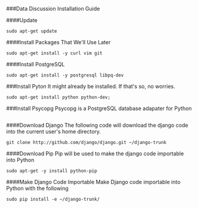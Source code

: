 ###Data Discussion Installation Guide

####Update
```
sudo apt-get update
```

####Install Packages That We'll Use Later
```
sudo apt-get install -y curl vim git
```

####Install PostgreSQL
```
sudo apt-get install -y postgresql libpq-dev
```

###Install Pyton
It might already be installed.  If that's so, no worries.
```
sudo apt-get install python python-dev;
```

###Install Psycopg
Psycopg is a PostgreSQL database adapater for Python
```

```


####Download Django
The following code will download the django code into the current user's home directory. 
```
git clone http://github.com/django/django.git ~/django-trunk
```

####Download Pip
Pip will be used to make the django code importable into Python
```
sudo apt-get -y install python-pip
```

####Make Django Code Importable
Make Django code importable into Python with the following
```
sudo pip install -e ~/django-trunk/
```
